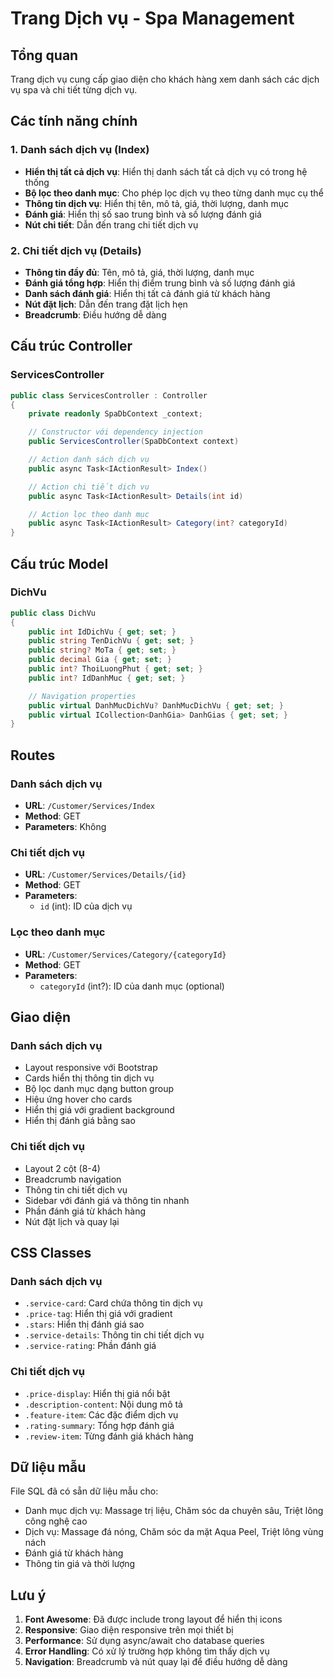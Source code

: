 # Trang Dịch vụ - Spa Management

## Tổng quan

Trang dịch vụ cung cấp giao diện cho khách hàng xem danh sách các dịch vụ spa và chi tiết từng dịch vụ.

## Các tính năng chính

### 1. Danh sách dịch vụ (Index)

- **Hiển thị tất cả dịch vụ**: Hiển thị danh sách tất cả dịch vụ có trong hệ thống
- **Bộ lọc theo danh mục**: Cho phép lọc dịch vụ theo từng danh mục cụ thể
- **Thông tin dịch vụ**: Hiển thị tên, mô tả, giá, thời lượng, danh mục
- **Đánh giá**: Hiển thị số sao trung bình và số lượng đánh giá
- **Nút chi tiết**: Dẫn đến trang chi tiết dịch vụ

### 2. Chi tiết dịch vụ (Details)

- **Thông tin đầy đủ**: Tên, mô tả, giá, thời lượng, danh mục
- **Đánh giá tổng hợp**: Hiển thị điểm trung bình và số lượng đánh giá
- **Danh sách đánh giá**: Hiển thị tất cả đánh giá từ khách hàng
- **Nút đặt lịch**: Dẫn đến trang đặt lịch hẹn
- **Breadcrumb**: Điều hướng dễ dàng

## Cấu trúc Controller

### ServicesController

```csharp
public class ServicesController : Controller
{
    private readonly SpaDbContext _context;

    // Constructor với dependency injection
    public ServicesController(SpaDbContext context)

    // Action danh sách dịch vụ
    public async Task<IActionResult> Index()

    // Action chi tiết dịch vụ
    public async Task<IActionResult> Details(int id)

    // Action lọc theo danh mục
    public async Task<IActionResult> Category(int? categoryId)
}
```

## Cấu trúc Model

### DichVu

```csharp
public class DichVu
{
    public int IdDichVu { get; set; }
    public string TenDichVu { get; set; }
    public string? MoTa { get; set; }
    public decimal Gia { get; set; }
    public int? ThoiLuongPhut { get; set; }
    public int? IdDanhMuc { get; set; }

    // Navigation properties
    public virtual DanhMucDichVu? DanhMucDichVu { get; set; }
    public virtual ICollection<DanhGia> DanhGias { get; set; }
}
```

## Routes

### Danh sách dịch vụ

- **URL**: `/Customer/Services/Index`
- **Method**: GET
- **Parameters**: Không

### Chi tiết dịch vụ

- **URL**: `/Customer/Services/Details/{id}`
- **Method**: GET
- **Parameters**:
  - `id` (int): ID của dịch vụ

### Lọc theo danh mục

- **URL**: `/Customer/Services/Category/{categoryId}`
- **Method**: GET
- **Parameters**:
  - `categoryId` (int?): ID của danh mục (optional)

## Giao diện

### Danh sách dịch vụ

- Layout responsive với Bootstrap
- Cards hiển thị thông tin dịch vụ
- Bộ lọc danh mục dạng button group
- Hiệu ứng hover cho cards
- Hiển thị giá với gradient background
- Hiển thị đánh giá bằng sao

### Chi tiết dịch vụ

- Layout 2 cột (8-4)
- Breadcrumb navigation
- Thông tin chi tiết dịch vụ
- Sidebar với đánh giá và thông tin nhanh
- Phần đánh giá từ khách hàng
- Nút đặt lịch và quay lại

## CSS Classes

### Danh sách dịch vụ

- `.service-card`: Card chứa thông tin dịch vụ
- `.price-tag`: Hiển thị giá với gradient
- `.stars`: Hiển thị đánh giá sao
- `.service-details`: Thông tin chi tiết dịch vụ
- `.service-rating`: Phần đánh giá

### Chi tiết dịch vụ

- `.price-display`: Hiển thị giá nổi bật
- `.description-content`: Nội dung mô tả
- `.feature-item`: Các đặc điểm dịch vụ
- `.rating-summary`: Tổng hợp đánh giá
- `.review-item`: Từng đánh giá khách hàng

## Dữ liệu mẫu

File SQL đã có sẵn dữ liệu mẫu cho:

- Danh mục dịch vụ: Massage trị liệu, Chăm sóc da chuyên sâu, Triệt lông công nghệ cao
- Dịch vụ: Massage đá nóng, Chăm sóc da mặt Aqua Peel, Triệt lông vùng nách
- Đánh giá từ khách hàng
- Thông tin giá và thời lượng

## Lưu ý

1. **Font Awesome**: Đã được include trong layout để hiển thị icons
2. **Responsive**: Giao diện responsive trên mọi thiết bị
3. **Performance**: Sử dụng async/await cho database queries
4. **Error Handling**: Có xử lý trường hợp không tìm thấy dịch vụ
5. **Navigation**: Breadcrumb và nút quay lại để điều hướng dễ dàng
